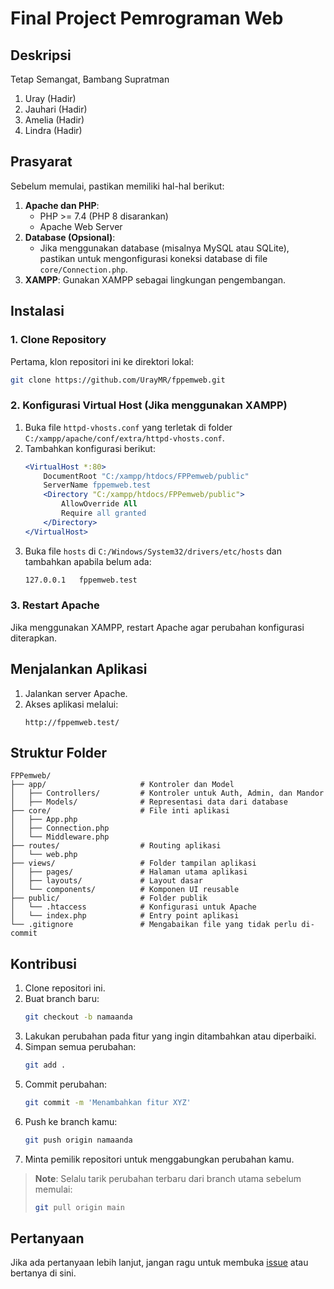 # Final Project Pemrograman Web

## Deskripsi
Tetap Semangat, Bambang Supratman
1. Uray (Hadir)
2. Jauhari (Hadir)
3. Amelia (Hadir)
4. Lindra (Hadir)

## Prasyarat
Sebelum memulai, pastikan memiliki hal-hal berikut:
1. **Apache dan PHP**:
   - PHP >= 7.4 (PHP 8 disarankan)
   - Apache Web Server
2. **Database (Opsional)**:
   - Jika menggunakan database (misalnya MySQL atau SQLite), pastikan untuk mengonfigurasi koneksi database di file `core/Connection.php`.
3. **XAMPP**: Gunakan XAMPP sebagai lingkungan pengembangan.

## Instalasi

### 1. Clone Repository
Pertama, klon repositori ini ke direktori lokal:
```bash
git clone https://github.com/UrayMR/fppemweb.git
```

### 2. Konfigurasi Virtual Host (Jika menggunakan XAMPP)
1. Buka file `httpd-vhosts.conf` yang terletak di folder `C:/xampp/apache/conf/extra/httpd-vhosts.conf`.
2. Tambahkan konfigurasi berikut:
   ```apache
   <VirtualHost *:80>
       DocumentRoot "C:/xampp/htdocs/FPPemweb/public"
       ServerName fppemweb.test
       <Directory "C:/xampp/htdocs/FPPemweb/public">
           AllowOverride All
           Require all granted
       </Directory>
   </VirtualHost>
   ```
3. Buka file `hosts` di `C:/Windows/System32/drivers/etc/hosts` dan tambahkan apabila belum ada:
   ```txt
   127.0.0.1   fppemweb.test
   ```

### 3. Restart Apache
Jika menggunakan XAMPP, restart Apache agar perubahan konfigurasi diterapkan.

## Menjalankan Aplikasi

1. Jalankan server Apache.
2. Akses aplikasi melalui:
   ```
   http://fppemweb.test/
   ```

## Struktur Folder
```
FPPemweb/
├── app/                     # Kontroler dan Model
│   ├── Controllers/         # Kontroler untuk Auth, Admin, dan Mandor
│   ├── Models/              # Representasi data dari database
├── core/                    # File inti aplikasi
│   ├── App.php
│   ├── Connection.php
│   └── Middleware.php
├── routes/                  # Routing aplikasi
│   └── web.php
├── views/                   # Folder tampilan aplikasi
│   ├── pages/               # Halaman utama aplikasi
│   ├── layouts/             # Layout dasar
│   └── components/          # Komponen UI reusable
├── public/                  # Folder publik
│   └── .htaccess            # Konfigurasi untuk Apache
│   └── index.php            # Entry point aplikasi
└── .gitignore               # Mengabaikan file yang tidak perlu di-commit
```

## Kontribusi
1. Clone repositori ini.
2. Buat branch baru:
   ```bash
   git checkout -b namaanda
   ```
3. Lakukan perubahan pada fitur yang ingin ditambahkan atau diperbaiki.
4. Simpan semua perubahan:
   ```bash
   git add .
   ```
5. Commit perubahan:
   ```bash
   git commit -m 'Menambahkan fitur XYZ'
   ```
6. Push ke branch kamu:
   ```bash
   git push origin namaanda
   ```
7. Minta pemilik repositori untuk menggabungkan perubahan kamu.

> **Note**: Selalu tarik perubahan terbaru dari branch utama sebelum memulai:
> ```bash
> git pull origin main
> ```

## Pertanyaan
Jika ada pertanyaan lebih lanjut, jangan ragu untuk membuka [issue](https://github.com/UrayMR/fppemweb/issues) atau bertanya di sini.

